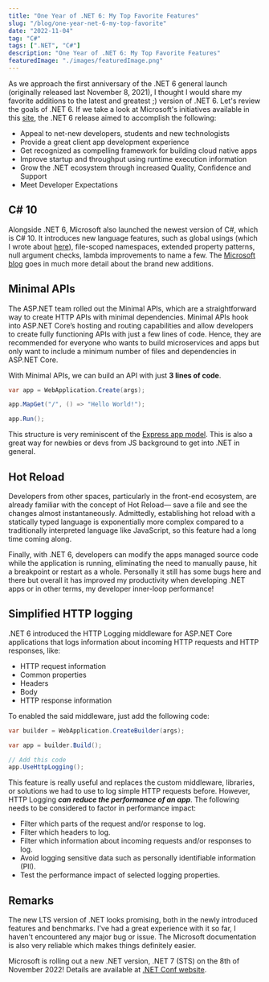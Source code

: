```yaml
---
title: "One Year of .NET 6: My Top Favorite Features"
slug: "/blog/one-year-net-6-my-top-favorite"
date: "2022-11-04"
tag: "C#"
tags: [".NET", "C#"]
description: "One Year of .NET 6: My Top Favorite Features"
featuredImage: "./images/featuredImage.png"
---
```


As we approach the first anniversary of the .NET 6 general launch (originally released last November 8, 2021), I thought I would share my favorite additions to the latest and greatest ;) version of .NET 6. Let's review the goals of .NET 6. If we take a look at Microsoft's initiatives available in this [site](https://themesof.net/query?q=group%3Atheme%20is%3Aopen%20-is%3Atask%20-is%3Abottomup%20%28no%3Amilestone%20or%20milestone%3A%3E%3D6.0%20milestone%3A%3C7.0%29), the .NET 6 release aimed to accomplish the following:

- Appeal to net-new developers, students and new technologists
- Provide a great client app development experience
- Get recognized as compelling framework for building cloud native apps
- Improve startup and throughput using runtime execution information
- Grow the .NET ecosystem through increased Quality, Confidence and Support
- Meet Developer Expectations

## C# 10

Alongside .NET 6, Microsoft also launched the newest version of C#, which is C# 10. It introduces new language features, such as global usings (which I wrote about [here](https://gmlunesa.com/blog/net-6-global-using-directives)), file-scoped namespaces, extended property patterns, null argument checks, lambda improvements to name a few. The [Microsoft blog](https://devblogs.microsoft.com/dotnet/welcome-to-csharp-10/) goes in much more detail about the brand new additions.

## Minimal APIs

The ASP.NET team rolled out the Minimal APIs, which are a straightforward way to create HTTP APIs with minimal dependencies. Minimal APIs hook into ASP.NET Core’s hosting and routing capabilities and allow developers to create fully functioning APIs with just a few lines of code. Hence, they are recommended for everyone who wants to build microservices and apps but only want to include a minimum number of files and dependencies in ASP.NET Core.

With Minimal APIs, we can build an API with just **3 lines of code**.

```cs
var app = WebApplication.Create(args);

app.MapGet("/", () => "Hello World!");

app.Run();
```

This structure is very reminiscent of the [Express app model](https://expressjs.com/en/starter/hello-world.html). This is also a great way for newbies or devs from JS background to get into .NET in general.

## Hot Reload

Developers from other spaces, particularly in the front-end ecosystem, are already familiar with the concept of Hot Reload— save a file and see the changes almost instantaneously. Admittedly, establishing hot reload with a statically typed language is exponentially more complex compared to a traditionally interpreted language like JavaScript, so this feature had a long time coming along.

Finally, with .NET 6, developers can modify the apps managed source code while the application is running, eliminating the need to manually pause, hit a breakpoint or restart as a whole. Personally it still has some bugs here and there but overall it has improved my productivity when developing .NET apps or in other terms, my developer inner-loop performance!

## Simplified HTTP logging

.NET 6 introduced the HTTP Logging middleware for ASP.NET Core applications that logs information about incoming HTTP requests and HTTP responses, like:

- HTTP request information
- Common properties
- Headers
- Body
- HTTP response information

To enabled the said middleware, just add the following code:

```cs
var builder = WebApplication.CreateBuilder(args);

var app = builder.Build();

// Add this code
app.UseHttpLogging();
```

This feature is really useful and replaces the custom middleware, libraries, or solutions we had to use to log simple HTTP requests before. However, HTTP Logging _**can reduce the performance of an app**_. The following needs to be considered to factor in performance impact:

- Filter which parts of the request and/or response to log.
- Filter which headers to log.
- Filter which information about incoming requests and/or responses to log.
- Avoid logging sensitive data such as personally identifiable information (PII).
- Test the performance impact of selected logging properties.

## Remarks

The new LTS version of .NET looks promising, both in the newly introduced features and benchmarks. I've had a great experience with it so far, I haven't encountered any major bug or issue. The Microsoft documentation is also very reliable which makes things definitely easier.

Microsoft is rolling out a new .NET version, .NET 7 (STS) on the 8th of November 2022! Details are available at [.NET Conf website](https://www.dotnetconf.net/).
